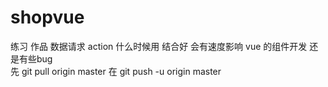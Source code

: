 # shopvue
练习 作品 数据请求 action 什么时候用 结合好 会有速度影响 
vue 的组件开发 还是有些bug    
先 git pull origin master
在 git push -u origin master


